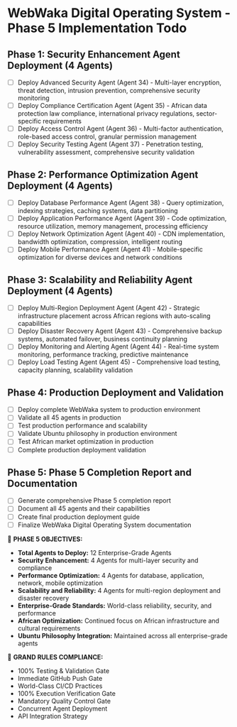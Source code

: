 # WebWaka Digital Operating System - Phase 5 Implementation Todo

## Phase 1: Security Enhancement Agent Deployment (4 Agents)
- [ ] Deploy Advanced Security Agent (Agent 34) - Multi-layer encryption, threat detection, intrusion prevention, comprehensive security monitoring
- [ ] Deploy Compliance Certification Agent (Agent 35) - African data protection law compliance, international privacy regulations, sector-specific requirements
- [ ] Deploy Access Control Agent (Agent 36) - Multi-factor authentication, role-based access control, granular permission management
- [ ] Deploy Security Testing Agent (Agent 37) - Penetration testing, vulnerability assessment, comprehensive security validation

## Phase 2: Performance Optimization Agent Deployment (4 Agents)
- [ ] Deploy Database Performance Agent (Agent 38) - Query optimization, indexing strategies, caching systems, data partitioning
- [ ] Deploy Application Performance Agent (Agent 39) - Code optimization, resource utilization, memory management, processing efficiency
- [ ] Deploy Network Optimization Agent (Agent 40) - CDN implementation, bandwidth optimization, compression, intelligent routing
- [ ] Deploy Mobile Performance Agent (Agent 41) - Mobile-specific optimization for diverse devices and network conditions

## Phase 3: Scalability and Reliability Agent Deployment (4 Agents)
- [ ] Deploy Multi-Region Deployment Agent (Agent 42) - Strategic infrastructure placement across African regions with auto-scaling capabilities
- [ ] Deploy Disaster Recovery Agent (Agent 43) - Comprehensive backup systems, automated failover, business continuity planning
- [ ] Deploy Monitoring and Alerting Agent (Agent 44) - Real-time system monitoring, performance tracking, predictive maintenance
- [ ] Deploy Load Testing Agent (Agent 45) - Comprehensive load testing, capacity planning, scalability validation

## Phase 4: Production Deployment and Validation
- [ ] Deploy complete WebWaka system to production environment
- [ ] Validate all 45 agents in production
- [ ] Test production performance and scalability
- [ ] Validate Ubuntu philosophy in production environment
- [ ] Test African market optimization in production
- [ ] Complete production deployment validation

## Phase 5: Phase 5 Completion Report and Documentation
- [ ] Generate comprehensive Phase 5 completion report
- [ ] Document all 45 agents and their capabilities
- [ ] Create final production deployment guide
- [ ] Finalize WebWaka Digital Operating System documentation

🎯 **PHASE 5 OBJECTIVES:**
- **Total Agents to Deploy:** 12 Enterprise-Grade Agents
- **Security Enhancement:** 4 Agents for multi-layer security and compliance
- **Performance Optimization:** 4 Agents for database, application, network, mobile optimization
- **Scalability and Reliability:** 4 Agents for multi-region deployment and disaster recovery
- **Enterprise-Grade Standards:** World-class reliability, security, and performance
- **African Optimization:** Continued focus on African infrastructure and cultural requirements
- **Ubuntu Philosophy Integration:** Maintained across all enterprise-grade agents

🚀 **GRAND RULES COMPLIANCE:**
- 100% Testing & Validation Gate
- Immediate GitHub Push Gate
- World-Class CI/CD Practices
- 100% Execution Verification Gate
- Mandatory Quality Control Gate
- Concurrent Agent Deployment
- API Integration Strategy

